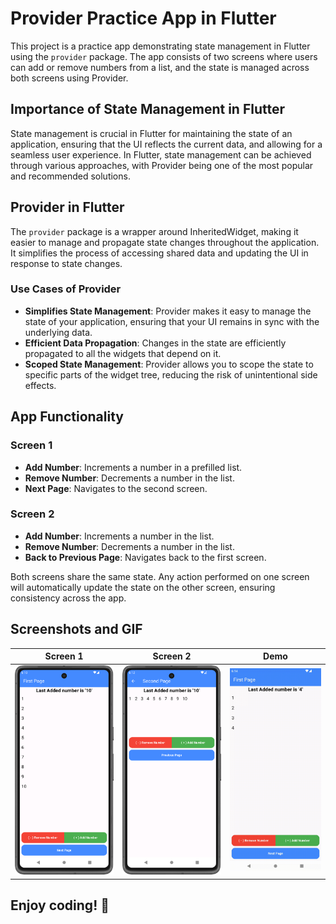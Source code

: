 # Provider Practice App in Flutter

This project is a practice app demonstrating state management in Flutter using the `provider` package. The app consists of two screens where users can add or remove numbers from a list, and the state is managed across both screens using Provider.

## Importance of State Management in Flutter

State management is crucial in Flutter for maintaining the state of an application, ensuring that the UI reflects the current data, and allowing for a seamless user experience. In Flutter, state management can be achieved through various approaches, with Provider being one of the most popular and recommended solutions.

## Provider in Flutter

The `provider` package is a wrapper around InheritedWidget, making it easier to manage and propagate state changes throughout the application. It simplifies the process of accessing shared data and updating the UI in response to state changes.

### Use Cases of Provider

- **Simplifies State Management**: Provider makes it easy to manage the state of your application, ensuring that your UI remains in sync with the underlying data.
- **Efficient Data Propagation**: Changes in the state are efficiently propagated to all the widgets that depend on it.
- **Scoped State Management**: Provider allows you to scope the state to specific parts of the widget tree, reducing the risk of unintentional side effects.

## App Functionality

### Screen 1

- **Add Number**: Increments a number in a prefilled list.
- **Remove Number**: Decrements a number in the list.
- **Next Page**: Navigates to the second screen.

### Screen 2

- **Add Number**: Increments a number in the list.
- **Remove Number**: Decrements a number in the list.
- **Back to Previous Page**: Navigates back to the first screen.

Both screens share the same state. Any action performed on one screen will automatically update the state on the other screen, ensuring consistency across the app.

## Screenshots and GIF

| Screen 1                          | Screen 2                           | Demo                               |
|-----------------------------------|------------------------------------|------------------------------------|
| ![Screen 1](art/first_screen.png) | ![Screen 2](art/second_screen.png) | ![App Functionality](art/demo.gif) |

## Enjoy coding! 🎉

